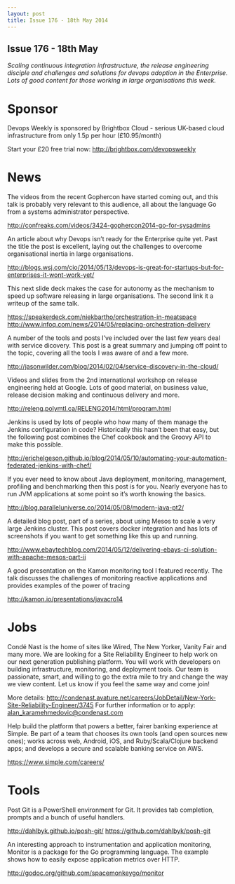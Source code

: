 ```yaml
---
layout: post
title: Issue 176 - 18th May 2014
---
```


## Issue 176 - 18th May

_Scaling continuous integration infrastructure, the release engineering disciple and challenges and solutions for devops adoption in the Enterprise. Lots of good content for those working in large organisations this week._


Sponsor
======

Devops Weekly is sponsored by Brightbox Cloud - serious UK-based cloud infrastructure from only 1.5p per hour (£10.95/month)

Start your £20 free trial now: http://brightbox.com/devopsweekly


News
====

The videos from the recent Gophercon have started coming out, and this talk is probably very relevant to this audience, all about the language Go from a systems administrator perspective.

http://confreaks.com/videos/3424-gophercon2014-go-for-sysadmins


An article about why Devops isn’t ready for the Enterprise quite yet. Past the title the post is excellent, laying out the challenges to overcome organisational inertia in large organisations.

http://blogs.wsj.com/cio/2014/05/13/devops-is-great-for-startups-but-for-enterprises-it-wont-work-yet/


This next slide deck makes the case for autonomy as the mechanism to speed up software releasing in large organisations. The second link it a writeup of the same talk.

https://speakerdeck.com/niekbartho/orchestration-in-meatspace
http://www.infoq.com/news/2014/05/replacing-orchestration-delivery


A number of the tools and posts I’ve included over the last few years deal with service dicovery. This post is a great summary and jumping off point to the topic, covering all the tools I was aware of and a few more.

http://jasonwilder.com/blog/2014/02/04/service-discovery-in-the-cloud/


Videos and slides from the 2nd international workshop on release engineering held at Google. Lots of good material, on business value, release decision making and continuous delivery and more.

http://releng.polymtl.ca/RELENG2014/html/program.html


Jenkins is used by lots of people who how many of them manage the Jenkins configuration in code? Historically this hasn’t been that easy, but the following post combines the Chef cookbook and the Groovy API to make this possible.

http://erichelgeson.github.io/blog/2014/05/10/automating-your-automation-federated-jenkins-with-chef/


If you ever need to know about Java deployment, monitoring, management, profiling and benchmarking then this post is for you. Nearly everyone has to run JVM applications at some point so it’s worth knowing the basics.

http://blog.paralleluniverse.co/2014/05/08/modern-java-pt2/


A detailed blog post, part of a series, about using Mesos to scale a very large Jenkins cluster. This post covers docker integration and has lots of screenshots if you want to get something like this up and running.

http://www.ebaytechblog.com/2014/05/12/delivering-ebays-ci-solution-with-apache-mesos-part-ii


A good presentation on the Kamon monitoring tool I featured recently. The talk discusses the challenges of monitoring reactive applications and provides examples of the power of tracing

http://kamon.io/presentations/javacro14


Jobs
====

Condé Nast is the home of sites like Wired, The New Yorker, Vanity Fair and many more. We are looking for a Site Reliability Engineer to help work on our next generation publishing platform.  You will work with developers on building infrastructure, monitoring, and deployment tools. Our team is passionate, smart, and willing to go the extra mile to try and change the way we view content. Let us know if you feel the same way and come join!

More details: http://condenast.avature.net/careers/JobDetail/New-York-Site-Reliability-Engineer/3745
For further information or to apply: alan_karamehmedovic@condenast.com


Help build the platform that powers a better, fairer banking experience at Simple. Be part of a team that chooses its own tools (and open sources new ones); works across web, Android, iOS, and Ruby/Scala/Clojure backend apps; and develops a secure and scalable banking service on AWS.

https://www.simple.com/careers/


Tools
====

Post Git is a PowerShell environment for Git. It provides tab completion, prompts and a bunch of useful handlers.

http://dahlbyk.github.io/posh-git/
https://github.com/dahlbyk/posh-git


An interesting approach to instrumentation and application monitoring, Monitor is a package for the Go programming language. The example shows how to easily expose application metrics over HTTP.

http://godoc.org/github.com/spacemonkeygo/monitor
